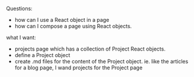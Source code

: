 Questions: 

- how can I use a React object in a page
- how can I compose a page using React objects. 

what I want: 
- projects page which has a collection of Project React objects.
- define a Project object
- create .md files for the content of the Project object.
ie. like the articles for a blog page, I wand projects for the Project page

